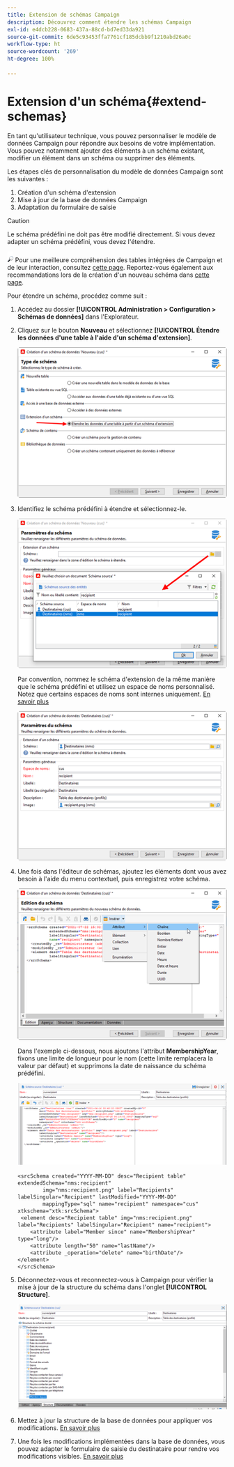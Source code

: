 ```yaml
---
title: Extension de schémas Campaign
description: Découvrez comment étendre les schémas Campaign
exl-id: e4dcb228-0683-437a-88cd-bd7ed33da921
source-git-commit: 6de5c93453ffa7761cf185dcbb9f1210abd26a0c
workflow-type: ht
source-wordcount: '269'
ht-degree: 100%

---
```


# Extension d&#39;un schéma{#extend-schemas}

En tant qu&#39;utilisateur technique, vous pouvez personnaliser le modèle de données Campaign pour répondre aux besoins de votre implémentation. Vous pouvez notamment ajouter des éléments à un schéma existant, modifier un élément dans un schéma ou supprimer des éléments.

Les étapes clés de personnalisation du modèle de données Campaign sont les suivantes :

1. Création d&#39;un schéma d&#39;extension
1. Mise à jour de la base de données Campaign
1. Adaptation du formulaire de saisie

>[!CAUTION]
>Le schéma prédéfini ne doit pas être modifié directement. Si vous devez adapter un schéma prédéfini, vous devez l&#39;étendre.

![](../assets/do-not-localize/glass.png) Pour une meilleure compréhension des tables intégrées de Campaign et de leur interaction, consultez [cette page](datamodel.md). Reportez-vous également aux recommandations lors de la création d&#39;un nouveau schéma dans [cette page](create-schema.md).

Pour étendre un schéma, procédez comme suit :

1. Accédez au dossier **[!UICONTROL Administration > Configuration > Schémas de données]** dans l&#39;Explorateur.
1. Cliquez sur le bouton **Nouveau** et sélectionnez **[!UICONTROL Étendre les données d&#39;une table à l&#39;aide d&#39;un schéma d&#39;extension]**.

   ![](assets/extend-schema-option.png)

1. Identifiez le schéma prédéfini à étendre et sélectionnez-le.

   ![](assets/extend-schema-select.png)

   Par convention, nommez le schéma d&#39;extension de la même manière que le schéma prédéfini et utilisez un espace de noms personnalisé.  Notez que certains espaces de noms sont internes uniquement. [En savoir plus](schemas.md#reserved-namespaces)

   ![](assets/extend-schema-validate.png)

1. Une fois dans l&#39;éditeur de schémas, ajoutez les éléments dont vous avez besoin à l&#39;aide du menu contextuel, puis enregistrez votre schéma.

   ![](assets/extend-schema-edit.png)

   Dans l&#39;exemple ci-dessous, nous ajoutons l&#39;attribut **MembershipYear**, fixons une limite de longueur pour le nom (cette limite remplacera la valeur par défaut) et supprimons la date de naissance du schéma prédéfini.

   ![](assets/extend-schema-sample.png)

   ```
   <srcSchema created="YYYY-MM-DD" desc="Recipient table" extendedSchema="nms:recipient"
           img="nms:recipient.png" label="Recipients" labelSingular="Recipient" lastModified="YYYY-MM-DD"
           mappingType="sql" name="recipient" namespace="cus" xtkschema="xtk:srcSchema">
    <element desc="Recipient table" img="nms:recipient.png" label="Recipients" labelSingular="Recipient" name="recipient">
       <attribute label="Member since" name="MembershipYear" type="long"/>
       <attribute length="50" name="lastName"/>
       <attribute _operation="delete" name="birthDate"/>
   </element>
   </srcSchema>
   ```

1. Déconnectez-vous et reconnectez-vous à Campaign pour vérifier la mise à jour de la structure du schéma dans l&#39;onglet **[!UICONTROL Structure]**.

   ![](assets/extend-schema-structure.png)

1. Mettez à jour la structure de la base de données pour appliquer vos modifications. [En savoir plus](update-database-structure.md)

1. Une fois les modifications implémentées dans la base de données, vous pouvez adapter le formulaire de saisie du destinataire pour rendre vos modifications visibles. [En savoir plus](forms.md)
